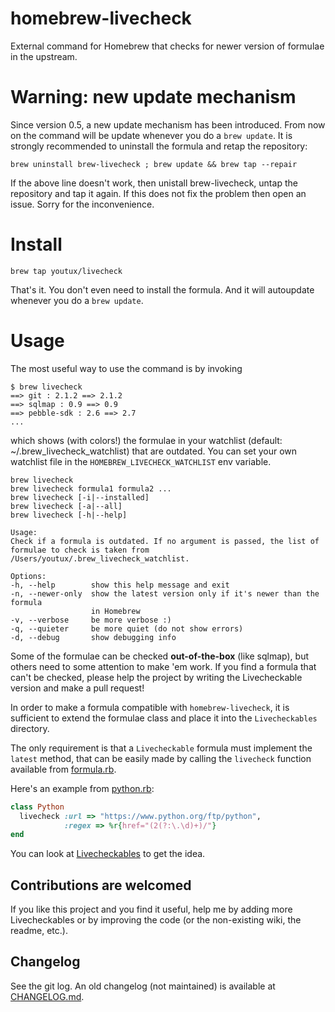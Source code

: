 homebrew-livecheck
==================
External command for Homebrew that checks for newer version of formulae in the upstream.

# Warning: new update mechanism
Since version 0.5, a new update mechanism has been introduced. From now on the command will be update whenever you do a `brew update`. It is strongly recommended to uninstall the formula and retap the repository:

    brew uninstall brew-livecheck ; brew update && brew tap --repair

If the above line doesn't work, then unistall brew-livecheck, untap the repository and tap it again. If this does not fix the problem then open an issue. Sorry for the inconvenience.

# Install
    brew tap youtux/livecheck
That's it. You don't even need to install the formula. And it will autoupdate whenever you do a `brew update`.

# Usage
The most useful way to use the command is by invoking

    $ brew livecheck
    ==> git : 2.1.2 ==> 2.1.2
    ==> sqlmap : 0.9 ==> 0.9
    ==> pebble-sdk : 2.6 ==> 2.7
    ...
which shows (with colors!) the formulae in your watchlist (default: ~/.brew_livecheck_watchlist) that are outdated. You can set your own watchlist file in the `HOMEBREW_LIVECHECK_WATCHLIST` env variable.

```
brew livecheck
brew livecheck formula1 formula2 ...
brew livecheck [-i|--installed]
brew livecheck [-a|--all]
brew livecheck [-h|--help]

Usage:
Check if a formula is outdated. If no argument is passed, the list of
formulae to check is taken from /Users/youtux/.brew_livecheck_watchlist.

Options:
-h, --help        show this help message and exit
-n, --newer-only  show the latest version only if it's newer than the formula
                  in Homebrew
-v, --verbose     be more verbose :)
-q, --quieter     be more quiet (do not show errors)
-d, --debug       show debugging info
```

Some of the formulae can be checked **out-of-the-box** (like sqlmap), but others need to some attention to make 'em work. If you find a formula that can't be checked, please help the project by writing the Livecheckable version and make a pull request!

In order to make a formula compatible with `homebrew-livecheck`, it is sufficient to extend the formulae class and place it into the `Livecheckables` directory.

The only requirement is that a `Livecheckable` formula must implement the `latest` method, that can be easily made by calling the `livecheck` function available from [formula.rb](livecheck/extend/formula.rb).

Here's an example from [python.rb](Livecheckables/python.rb):
```ruby
class Python
  livecheck :url => "https://www.python.org/ftp/python",
            :regex => %r{href="(2(?:\.\d)+)/"}
end
```

You can look at [Livecheckables](Livecheckables/) to get the idea.

## Contributions are welcomed
If you like this project and you find it useful, help me by adding more Livecheckables or by improving the code (or the non-existing wiki, the readme, etc.).

## Changelog
See the git log. An old changelog (not maintained) is available at [CHANGELOG.md](CHANGELOG.md).
